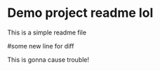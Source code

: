 # Demo project readme lol

This is a simple readme file

#some new line for diff

This is gonna cause trouble!
